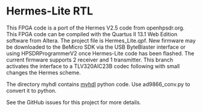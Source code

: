 
Hermes-Lite RTL
===============

This FPGA code is a port of the Hermes V2.5 code from openhpsdr.org. This FPGA code can be compiled with the Quartus II 13.1 Web Edition software from Altera. The project file is Hermes_Lite.qpf. New firmware may be downloaded to the BeMicro SDK via the USB ByteBlaster interface or using HPSDRProgrammerV2 once Hermes-Lite code has been flashed. The current firmware supports 2 receiver and 1 transmitter. 
This branch activates the interface to a TLV320AIC23B codec following with small changes the Hermes scheme.

The directory myhdl contains [myhdl](http://myhdl.org) python code. Use ad9866_conv.py to convert it to python.

See the GitHub issues for this project for more details.

